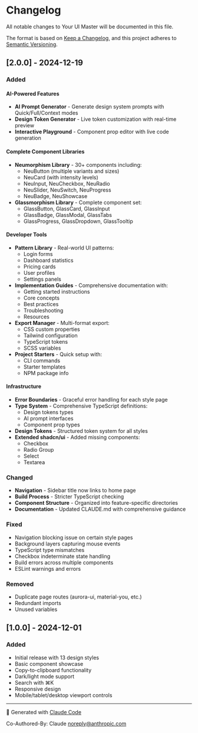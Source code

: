 # Changelog

All notable changes to Your UI Master will be documented in this file.

The format is based on [Keep a Changelog](https://keepachangelog.com/en/1.0.0/),
and this project adheres to [Semantic Versioning](https://semver.org/spec/v2.0.0.html).

## [2.0.0] - 2024-12-19

### Added

#### AI-Powered Features
- **AI Prompt Generator** - Generate design system prompts with Quick/Full/Context modes
- **Design Token Generator** - Live token customization with real-time preview
- **Interactive Playground** - Component prop editor with live code generation

#### Complete Component Libraries
- **Neumorphism Library** - 30+ components including:
  - NeuButton (multiple variants and sizes)
  - NeuCard (with intensity levels)
  - NeuInput, NeuCheckbox, NeuRadio
  - NeuSlider, NeuSwitch, NeuProgress
  - NeuBadge, NeuShowcase
- **Glassmorphism Library** - Complete component set:
  - GlassButton, GlassCard, GlassInput
  - GlassBadge, GlassModal, GlassTabs
  - GlassProgress, GlassDropdown, GlassTooltip

#### Developer Tools
- **Pattern Library** - Real-world UI patterns:
  - Login forms
  - Dashboard statistics
  - Pricing cards
  - User profiles
  - Settings panels
- **Implementation Guides** - Comprehensive documentation with:
  - Getting started instructions
  - Core concepts
  - Best practices
  - Troubleshooting
  - Resources
- **Export Manager** - Multi-format export:
  - CSS custom properties
  - Tailwind configuration
  - TypeScript tokens
  - SCSS variables
- **Project Starters** - Quick setup with:
  - CLI commands
  - Starter templates
  - NPM package info

#### Infrastructure
- **Error Boundaries** - Graceful error handling for each style page
- **Type System** - Comprehensive TypeScript definitions:
  - Design tokens types
  - AI prompt interfaces
  - Component prop types
- **Design Tokens** - Structured token system for all styles
- **Extended shadcn/ui** - Added missing components:
  - Checkbox
  - Radio Group
  - Select
  - Textarea

### Changed
- **Navigation** - Sidebar title now links to home page
- **Build Process** - Stricter TypeScript checking
- **Component Structure** - Organized into feature-specific directories
- **Documentation** - Updated CLAUDE.md with comprehensive guidance

### Fixed
- Navigation blocking issue on certain style pages
- Background layers capturing mouse events
- TypeScript type mismatches
- Checkbox indeterminate state handling
- Build errors across multiple components
- ESLint warnings and errors

### Removed
- Duplicate page routes (aurora-ui, material-you, etc.)
- Redundant imports
- Unused variables

## [1.0.0] - 2024-12-01

### Added
- Initial release with 13 design styles
- Basic component showcase
- Copy-to-clipboard functionality
- Dark/light mode support
- Search with ⌘K
- Responsive design
- Mobile/tablet/desktop viewport controls

---

🤖 Generated with [Claude Code](https://claude.ai/code)

Co-Authored-By: Claude <noreply@anthropic.com>